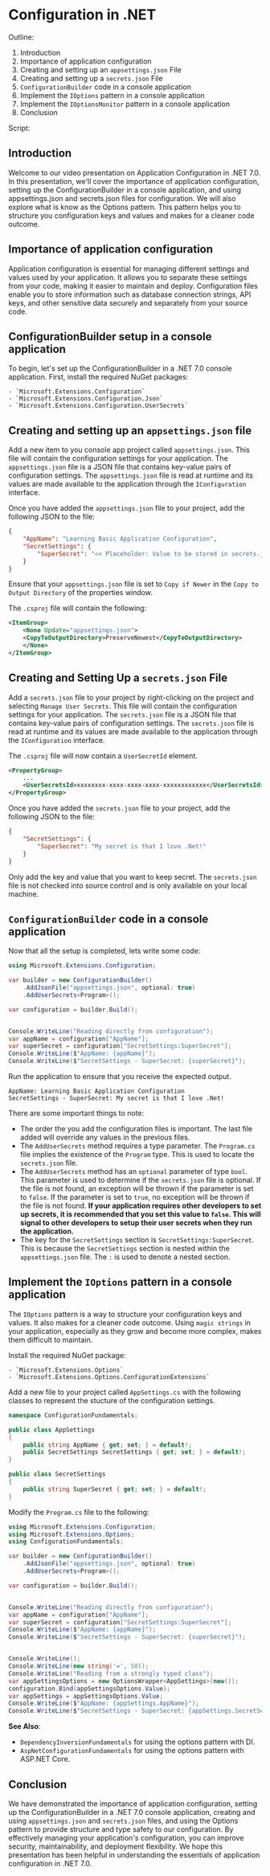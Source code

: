 # Configuration in .NET

Outline:

1.  Introduction
1.  Importance of application configuration
1.  Creating and setting up an `appsettings.json` File
1.  Creating and setting up a `secrets.json` File
1.  `ConfigurationBuilder` code in a console application
1.  Implement the `IOptions` pattern in a console application
1.  Implement the `IOptionsMonitor` pattern in a console application
1.  Conclusion

Script:

## Introduction

Welcome to our video presentation on Application Configuration in .NET 7.0. In this presentation, we'll cover the importance of application configuration, setting up the ConfigurationBuilder in a console application, and using appsettings.json and secrets.json files for configuration. We will also explore what is know as the Options pattern. This pattern helps you to structure you configuration keys and values and makes for a cleaner code outcome.
    
## Importance of application configuration

Application configuration is essential for managing different settings and values used by your application. It allows you to separate these settings from your code, making it easier to maintain and deploy. Configuration files enable you to store information such as database connection strings, API keys, and other sensitive data securely and separately from your source code.
    
##  ConfigurationBuilder setup in a console application

To begin, let's set up the ConfigurationBuilder in a .NET 7.0 console application. First, install the required NuGet packages:

    - `Microsoft.Extensions.Configuration`
    - `Microsoft.Extensions.Configuration.Json`
    - `Microsoft.Extensions.Configuration.UserSecrets`

## Creating and setting up an `appsettings.json` file

Add a new item to you console app project called `appsettings.json`. This file will contain the configuration settings for your application. The `appsettings.json` file is a JSON file that contains key-value pairs of configuration settings. The `appsettings.json` file is read at runtime and its values are made available to the application through the `IConfiguration` interface.

Once you have added the `appsettings.json` file to your project, add the following JSON to the file:
```json
{
	"AppName": "Learning Basic Application Configuration",
	"SecretSettings": {
		"SuperSecret": "<< Placeholder: Value to be stored in secrets.json >>"
	}
}
```

Ensure that your `appsettings.json` file is set to `Copy if Newer` in the `Copy to Output Directory` of the properties window.

The `.csproj` file will contain the following:
```xml
<ItemGroup>
	<None Update="appsettings.json">
	<CopyToOutputDirectory>PreserveNewest</CopyToOutputDirectory>
	</None>
</ItemGroup>
```

## Creating and Setting Up a `secrets.json` File

Add a `secrets.json` file to your project by right-clicking on the project and selecting `Manage User Secrets`. This file will contain the configuration settings for your application. The `secrets.json` file is a JSON file that contains key-value pairs of configuration settings. The `secrets.json` file is read at runtime and its values are made available to the application through the `IConfiguration` interface.

The `.csproj` file will now contain a `UserSecretId` element.
```xml
<PropertyGroup>
	...
	<UserSecretsId>xxxxxxxx-xxxx-xxxx-xxxx-xxxxxxxxxxxx</UserSecretsId>
</PropertyGroup>
```

Once you have added the `secrets.json` file to your project, add the following JSON to the file:
```json
{
	"SecretSettings": {
		"SuperSecret": "My secret is that I love .Net!"
	}
}
```

Only add the key and value that you want to keep secret. The `secrets.json` file is not checked into source control and is only available on your local machine.

## `ConfigurationBuilder` code in a console application

Now that all the setup is completed, lets write some code:

```csharp
using Microsoft.Extensions.Configuration;

var builder = new ConfigurationBuilder()
	.AddJsonFile("appsettings.json", optional: true)
	.AddUserSecrets<Program>();

var configuration = builder.Build();


Console.WriteLine("Reading directly from configuration");
var appName = configuration["AppName"];
var superSecret = configuration["SecretSettings:SuperSecret"];
Console.WriteLine($"AppName: {appName}");
Console.WriteLine($"SecretSettings - SuperSecret: {superSecret}");
```

Run the application to ensure that you receive the expected output.

```console
AppName: Learning Basic Application Configuration
SecretSettings - SuperSecret: My secret is that I love .Net!
```

There are some important things to note:

- The order the you add the configuration files is important. The last file added will override any values in the previous files.
- The `AddUserSecrets` method requires a type parameter. The `Program.cs` file implies the existence of the `Program` type. This is used to locate the `secrets.json` file.
- The `AddUserSecrets` method has an `optional` parameter of type `bool`. This parameter is used to determine if the `secrets.json` file is optional. If the file is not found, an exception will be thrown if the parameter is set to `false`. If the parameter is set to `true`, no exception will be thrown if the file is not found. __If your application requires other developers to set up secrets, it is recommended that you set this value to `false`. This will signal to other developers to setup their user secrets when they run the application.__
- The key for the `SecretSettings` section is `SecretSettings:SuperSecret`. This is because the `SecretSettings` section is nested within the `appsettings.json` file. The `:` is used to denote a nested section.

## Implement the `IOptions` pattern in a console application

The `IOptions` pattern is a way to structure your configuration keys and values. It also makes for a cleaner code outcome. Using `magic strings` in your application, especially as they grow and become more complex, makes them difficult to maintain.

Install the required NuGet package:

    - `Microsoft.Extensions.Options`
	- `Microsoft.Extensions.Options.ConfigurationExtensions`

Add a new file to your project called `AppSettings.cs` with the following classes to represent the stucture of the configuration settings.
```csharp
namespace ConfigurationFundamentals;

public class AppSettings
{
	public string AppName { get; set; } = default!;
	public SecretSettings SecretSettings { get; set; } = default!;
}

public class SecretSettings
{
	public string SuperSecret { get; set; } = default!;
}
```

Modify the `Program.cs` file to the following:
```csharp
using Microsoft.Extensions.Configuration;
using Microsoft.Extensions.Options;
using ConfigurationFundamentals;

var builder = new ConfigurationBuilder()
	.AddJsonFile("appsettings.json", optional: true)
	.AddUserSecrets<Program>();

var configuration = builder.Build();


Console.WriteLine("Reading directly from configuration");
var appName = configuration["AppName"];
var superSecret = configuration["SecretSettings:SuperSecret"];
Console.WriteLine($"AppName: {appName}");
Console.WriteLine($"SecretSettings - SuperSecret: {superSecret}");


Console.WriteLine();
Console.WriteLine(new string('=', 50));
Console.WriteLine("Reading from a strongly typed class");
var appSettingsOptions = new OptionsWrapper<AppSettings>(new());
configuration.Bind(appSettingsOptions.Value);
var appSettings = appSettingsOptions.Value;
Console.WriteLine($"AppName: {appSettings.AppName}");
Console.WriteLine($"SecretSettings - SuperSecret: {appSettings.SecretSettings.SuperSecret}");
```

__See Also__:

 - `DependencyInversionFundamentals` for using the options pattern with DI.
 - `AspNetConfigurationFundamentals` for using the options pattern with ASP.NET Core.

##  Conclusion

We have demonstrated the importance of application configuration, setting up the ConfigurationBuilder in a .NET 7.0 console application, creating and using `appsettings.json` and `secrets.json` files, and using the Options pattern to provide structure and type safety to our configuration. By effectively managing your application's configuration, you can improve security, maintainability, and deployment flexibility. We hope this presentation has been helpful in understanding the essentials of application configuration in .NET 7.0.
